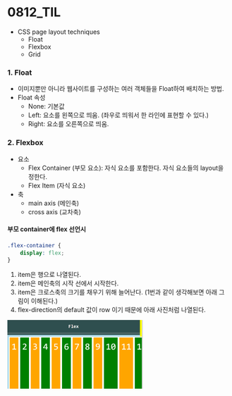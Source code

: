 # 0812_TIL



- CSS page layout techniques
  - Float
  - Flexbox
  - Grid





### 1. Float

- 이미지뿐만 아니라 웹사이트를 구성하는 여러 객체들을 Float하여 배치하는 방법.
- Float 속성
  - None: 기본값
  - Left: 요소를 왼쪽으로 띄움. (좌우로 띄워서 한 라인에 표현할 수 있다.)
  - Right: 요소를 오른쪽으로 띄움.





### 2. Flexbox

- 요소
  - Flex Container (부모 요소): 자식 요소를 포함한다. 자식 요소들의 layout을 정한다.
  - Flex Item (자식 요소)
- 축
  - main axis (메인축)
  - cross axis (교차축)



#### 부모 container에 flex 선언시

```css
.flex-container {
    display: flex;
}
```

1. item은 행으로 나열된다.
2. item은 메인축의 시작 선에서 시작한다.
3. item은 크로스축의 크기를 채우기 위해 늘어난다. (1번과 같이 생각해보면 아래 그림이 이해된다.)
4. flex-direction의 default 값이 row 이기 때문에 아래 사진처럼 나열된다.

<img src="0812_TIL.assets/image-20200812104001616.png" alt="image-20200812104001616" style="zoom:33%;" />

